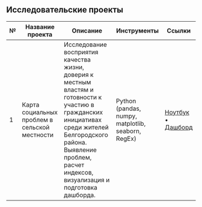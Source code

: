 ## Исследовательские проекты

| № | Название проекта | Описание | Инструменты | Ссылки |
|--|-------------------|----------|-------------|--------|
| 1 | Карта социальных проблем в сельской местности | Исследование восприятия качества жизни, доверия к местным властям и готовности к участию в гражданских инициативах среди жителей Белгородского района. Выявление проблем, расчет индексов, визуализация и подготовка дашборда. | Python (pandas, numpy, matplotlib, seaborn, RegEx) | [Ноутбук](https://github.com/ulianaianova/Projects_new/blob/main/social_review/%D0%94%D1%80%D0%B0%D0%B8%CC%86%D0%B2%D0%B5%D1%80_%D1%80%D0%BE%D1%81%D1%82%D0%B0.ipynb) • [Дашборд](https://datalens.yandex/9b554xre0quyv) |
